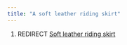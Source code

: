 ```yaml
---
title: "A soft leather riding skirt"
---
```


1.  REDIRECT [Soft leather riding
    skirt](Soft_leather_riding_skirt "wikilink")